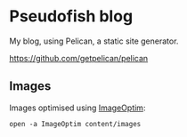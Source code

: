 # Pseudofish blog

My blog, using Pelican, a static site generator.

https://github.com/getpelican/pelican

## Images
Images optimised using [ImageOptim](https://imageoptim.com/command-line.html):

```
open -a ImageOptim content/images
```
